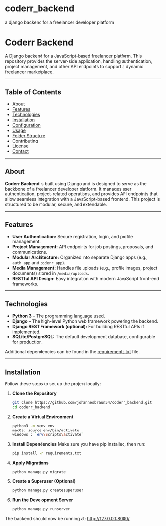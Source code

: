 # coderr_backend
a django backend for a freelancer developer platform 

# Coderr Backend

A Django backend for a JavaScript-based freelancer platform. This repository provides the server-side application, handling authentication, project management, and other API endpoints to support a dynamic freelancer marketplace.

---

## Table of Contents

- [About](#about)
- [Features](#features)
- [Technologies](#technologies)
- [Installation](#installation)
- [Configuration](#configuration)
- [Usage](#usage)
- [Folder Structure](#folder-structure)
- [Contributing](#contributing)
- [License](#license)
- [Contact](#contact)

---

## About

**Coderr Backend** is built using Django and is designed to serve as the backbone of a freelancer developer platform. It manages user authentication, project-related operations, and provides API endpoints that allow seamless integration with a JavaScript-based frontend. This project is structured to be modular, secure, and extendable.

---

## Features

- **User Authentication:** Secure registration, login, and profile management.
- **Project Management:** API endpoints for job postings, proposals, and communications.
- **Modular Architecture:** Organized into separate Django apps (e.g., `auth_app` and `coderr_app`).
- **Media Management:** Handles file uploads (e.g., profile images, project documents) stored in `/media/uploads`.
- **RESTful API Design:** Easy integration with modern JavaScript front-end frameworks.

---

## Technologies

- **Python 3** – The programming language used.
- **Django** – The high-level Python web framework powering the backend.
- **Django REST Framework (optional):** For building RESTful APIs if implemented.
- **SQLite/PostgreSQL:** The default development database, configurable for production.

Additional dependencies can be found in the [requirements.txt](requirements.txt) file.

---

## Installation

Follow these steps to set up the project locally:

1. **Clone the Repository**

   ```bash
   git clone https://github.com/johannesbraun54/coderr_backend.git
   cd coderr_backend

2. **Create a Virtual Environment**

    ```bash
    python3 -m venv env
    macOs: source env/bin/activate 
    windows : `env\Scripts\activate`

3. **Install Dependencies**
    Make sure you have pip installed, then run:
    ```bash
    pip install -r requirements.txt

4. **Apply Migrations**
    ```bash
    python manage.py migrate

5. **Create a Superuser (Optional)**
    ```bash
    python manage.py createsuperuser

6. **Run the Development Server**
    
    ```bash
    python manage.py runserver

The backend should now be running at:
http://127.0.0.1:8000/